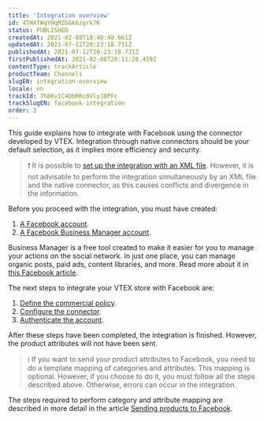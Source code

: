 ```yaml
---
title: 'Integration overview'
id: 4THXfWqYHqMZGGk6zgrk7K
status: PUBLISHED
createdAt: 2021-02-08T18:40:40.661Z
updatedAt: 2021-07-12T20:23:18.731Z
publishedAt: 2021-07-12T20:23:18.731Z
firstPublishedAt: 2021-02-08T20:11:26.459Z
contentType: trackArticle
productTeam: Channels
slugEN: integration-overview
locale: en
trackId: 7h8KvIC4DbRRc8VlyJ8PFc
trackSlugEN: facebook-integration
order: 2
---
```


This guide explains how to integrate with Facebook using the connector developed by VTEX. Integration through native connectors should be your default selection, as it implies more efficiency and security.

> ❗ It is possible to [set up the integration with an XML file](/en/tutorial/configurando-xml--tutorials_242). However, it is not advisable to perform the integration simultaneously by an XML file and the native connector, as this causes conflicts and divergence in the information.

Before you proceed with the integration, you must have created:

1. [A Facebook account](https://www.facebook.com/). 
2. [A Facebook Business Manager account](https://business.facebook.com/business/help/1710077379203657?id=180505742745347).

Business Manager is a free tool created to make it easier for you to manage your actions on the social network. In just one place, you can manage organic posts, paid ads, content libraries, and more. Read more about it in [this Facebook article](https://business.facebook.com/business/help/113163272211510?id=180505742745347&recommended_by=1910428752389787).

The next steps to integrate your VTEX store with Facebook are:

1. [Define the commercial policy](/en/tracks/integracao-com-o-facebook--7h8KvIC4DbRRc8VlyJ8PFc/747gwmk5oMkyb6FtwLo17B).
2. [Configure the connector](/en/tracks/integracao-com-o-facebook--7h8KvIC4DbRRc8VlyJ8PFc/5OP69kHWKca01wLH0w10jX).
3. [Authenticate the account](/en/tracks/integracao-com-o-facebook--7h8KvIC4DbRRc8VlyJ8PFc/41qzoa7TWIYTyIhABHdgzI).

After these steps have been completed, the integration is finished. However, the product attributes will not have been sent.

> ℹ️ If you want to send your product attributes to Facebook, you need to do a template mapping of categories and attributes. This mapping is optional. However, if you choose to do it, you must follow all the steps described above. Otherwise, errors can occur in the integration.

The steps required to perform category and attribute mapping are described in more detail in the article [Sending products to Facebook](/en/tracks/integracao-com-o-facebook--7h8KvIC4DbRRc8VlyJ8PFc/41qzoa7TWIYTyIhABHdgzI).
